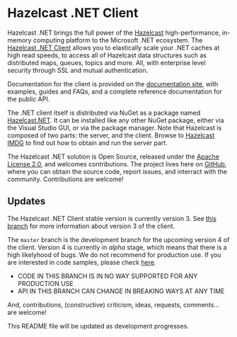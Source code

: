 # Hazelcast .NET Client

Hazelcast .NET brings the full power of the [Hazelcast](https://hazelcast.com) high-performance, in-memory computing platform to the Microsoft .NET ecosystem. The 
[Hazelcast .NET Client](https://hazelcast.org/imdg/clients-languages/dotnet/) allows you to elastically scale your .NET caches at high read speeds, to access all of Hazelcast data structures such as distributed maps, queues, topics and more. All, with enterprise level security through SSL and mutual authentication.

Documentation for the client is provided on the [documentation site](http://hazelcast.github.io/hazelcast-csharp-client/), with examples, guides and FAQs, and a complete reference documentation for the public API.

The .NET client itself is distributed via NuGet as a package named [Hazelcast.NET](https://www.nuget.org/packages/Hazelcast.Net/). It can be installed like any other NuGet package, either via the Visual Studio GUI, or via the package manager. Note that Hazelcast is composed of two parts: the server, and the client. Browse to [Hazelcast IMDG](https://hazelcast.org/imdg/) to find out how to obtain and run the server part.

The Hazelcast .NET solution is Open Source, released under the [Apache License 2.0](https://www.apache.org/licenses/LICENSE-2.0), and welcomes contributions. The project lives here on [GitHub](https://github.com/hazelcast/hazelcast-csharp-client), where you can obtain the source code, report issues, and interract with the community. Contributions are welcome!

## Updates

The Hazelcast .NET Client stable version is currently version 3. See [this branch](https://github.com/hazelcast/hazelcast-csharp-client/tree/3.12.z) for more information about version 3 of the client.

The `master` branch is the development branch for the upcoming version 4 of the client. Version 4 is currently in *alpha* stage, which means that there is a high likelyhood of bugs. We do not recommend for production use. If you are interested in code samples, please check [here](https://github.com/hazelcast/hazelcast-csharp-client/tree/master/src/Hazelcast.Net.Examples).


* CODE IN THIS BRANCH IS IN NO WAY SUPPORTED FOR ANY PRODUCTION USE
* API IN THIS BRANCH CAN CHANGE IN BREAKING WAYS AT ANY TIME

And, contributions, (constructive) criticism, ideas, requests, comments... are welcome!

This README file will be updated as development progresses.
